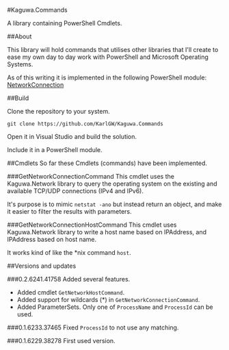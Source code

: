 #Kaguwa.Commands

A library containing PowerShell Cmdlets.

##About

This library will hold commands that utilises other libraries that I'll create to ease my own day to day work
with PowerShell and Microsoft Operating Systems.

As of this writing it is implemented in the following PowerShell module: 
[NetworkConnection](https://github.com/KarlGW/NetworkConnection)

##Build

Clone the repository to your system.

`git clone https://github.com/KarlGW/Kaguwa.Commands`

Open it in Visual Studio and build the solution.

Include it in a PowerShell module.


##Cmdlets
So far these Cmdlets (commands) have been implemented.

###GetNetworkConnectionCommand
This cmdlet uses the Kaguwa.Network library to query the operating system on the existing and 
available TCP/UDP connections (IPv4 and IPv6).

It's purpose is to mimic `netstat -ano` but instead return an object, and make it easier to filter 
the results with parameters.

###GetNetworkConnectionHostCommand
This cmdlet uses Kaguwa.Network library to write a host name based on IPAddress, and IPAddress based on host name.

It works kind of like the *nix command `host`.

##Versions and updates

###0.2.6241.41758
Added several features.

* Added cmdlet `GetNetworkHostCommand`.
* Added support for wildcards (*) in `GetNetworkConnectionCommand`.
* Added ParameterSets. Only one of `ProcessName` and `ProcessId` can be used.

###0.1.6233.37465
Fixed `ProcessId` to not use any matching.

###0.1.6229.38278
First used version.